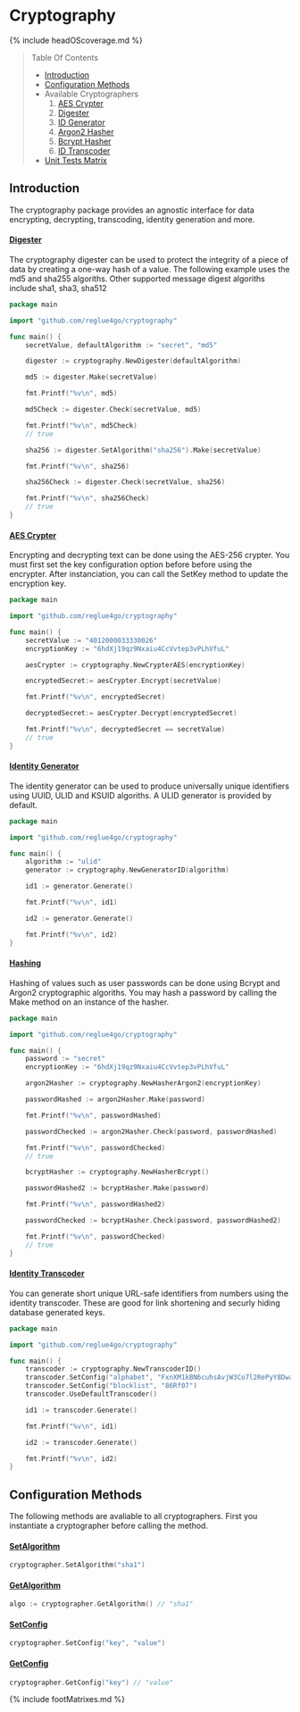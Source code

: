 # Cryptography

{% include headOScoverage.md %}

> Table Of Contents
>
> -   [Introduction](#introduction)
> -   [Configuration Methods](#configuration-methods)
> -   Available Cryptographers
>     1.  [AES Crypter](https://reglue4go.github.io/cryptography/crypterAES)
>     1.  [Digester](https://reglue4go.github.io/cryptography/digester)
>     1.  [ID Generator](https://reglue4go.github.io/cryptography/generatorID)
>     1.  [Argon2 Hasher](https://reglue4go.github.io/cryptography/hasherArgon2)
>     1.  [Bcrypt Hasher](https://reglue4go.github.io/cryptography/hasherBcrypt)
>     1.  [ID Transcoder](https://reglue4go.github.io/cryptography/transcoderID)
> -   [Unit Tests Matrix](#unit-tests-matrix)

## Introduction

The cryptography package provides an agnostic interface for data encrypting, decrypting, transcoding, identity generation and more.

#### [Digester](#introduction)

The cryptography digester can be used to protect the integrity of a piece of data by creating a one-way hash of a value. The following example uses the md5 and sha255 algoriths. Other supported message digest algoriths include sha1, sha3, sha512

```go
package main

import "github.com/reglue4go/cryptography"

func main() {
	secretValue, defaultAlgorithm := "secret", "md5"

	digester := cryptography.NewDigester(defaultAlgorithm)

	md5 := digester.Make(secretValue)

	fmt.Printf("%v\n", md5)

	md5Check := digester.Check(secretValue, md5)

	fmt.Printf("%v\n", md5Check)
	// true

	sha256 := digester.SetAlgorithm("sha256").Make(secretValue)

	fmt.Printf("%v\n", sha256)

	sha256Check := digester.Check(secretValue, sha256)

	fmt.Printf("%v\n", sha256Check)
	// true
}

```

#### [AES Crypter](#introduction)

Encrypting and decrypting text can be done using the AES-256 crypter. You must first set the key configuration option before before using the encrypter.
After instanciation, you can call the SetKey method to update the encryption key.

```go
package main

import "github.com/reglue4go/cryptography"

func main() {
	secretValue := "4012000033330026"
	encryptionKey := "6hdXj19qz9Nxaiu4CcVvtep3vPLhVfuL"

	aesCrypter := cryptography.NewCrypterAES(encryptionKey)

	encryptedSecret:= aesCrypter.Encrypt(secretValue)

	fmt.Printf("%v\n", encryptedSecret)

	decryptedSecret:= aesCrypter.Decrypt(encryptedSecret)

	fmt.Printf("%v\n", decryptedSecret == secretValue)
	// true
}

```

#### [Identity Generator](#introduction)

The identity generator can be used to produce universally unique identifiers using UUID, ULID and KSUID algoriths. A ULID generator is provided by default.

```go
package main

import "github.com/reglue4go/cryptography"

func main() {
	algorithm := "ulid"
	generator := cryptography.NewGeneratorID(algorithm)

	id1 := generator.Generate()

	fmt.Printf("%v\n", id1)

	id2 := generator.Generate()

	fmt.Printf("%v\n", id2)
}
```

#### [Hashing](#introduction)

Hashing of values such as user passwords can be done using Bcrypt and Argon2 cryptographic algoriths. You may hash a password by calling the Make method on an instance of the hasher.

```go
package main

import "github.com/reglue4go/cryptography"

func main() {
	password := "secret"
	encryptionKey := "6hdXj19qz9Nxaiu4CcVvtep3vPLhVfuL"

	argon2Hasher := cryptography.NewHasherArgon2(encryptionKey)

	passwordHashed := argon2Hasher.Make(password)

	fmt.Printf("%v\n", passwordHashed)

	passwordChecked := argon2Hasher.Check(password, passwordHashed)

	fmt.Printf("%v\n", passwordChecked)
	// true

	bcryptHasher := cryptography.NewHasherBcrypt()

	passwordHashed2 := bcryptHasher.Make(password)

	fmt.Printf("%v\n", passwordHashed2)

	passwordChecked := bcryptHasher.Check(password, passwordHashed2)

	fmt.Printf("%v\n", passwordChecked)
	// true
}
```

#### [Identity Transcoder](#introduction)

You can generate short unique URL-safe identifiers from numbers using the identity transcoder. These are good for link shortening and securly hiding database generated keys.

```go
package main

import "github.com/reglue4go/cryptography"

func main() {
	transcoder := cryptography.NewTranscoderID()
	transcoder.SetConfig("alphabet", "FxnXM1kBN6cuhsAvjW3Co7l2RePyY8DwaU04Tzt9fHQrqSVKdpimLGIJOgb5ZE")
	transcoder.SetConfig("blocklist", "86Rf07")
	transcoder.UseDefaultTranscoder()

	id1 := transcoder.Generate()

	fmt.Printf("%v\n", id1)

	id2 := transcoder.Generate()

	fmt.Printf("%v\n", id2)
}
```

## Configuration Methods

The following methods are avaliable to all cryptographers. First you instantiate a cryptographer before calling the method.

#### [SetAlgorithm](#configuration-methods)

```go
cryptographer.SetAlgorithm("sha1")
```

#### [GetAlgorithm](#configuration-methods)

```go
algo := cryptographer.GetAlgorithm() // "sha1"
```

#### [SetConfig](#configuration-methods)

```go
cryptographer.SetConfig("key", "value")
```

#### [GetConfig](#configuration-methods)

```go
cryptographer.GetConfig("key") // "value"
```

{% include footMatrixes.md %}
